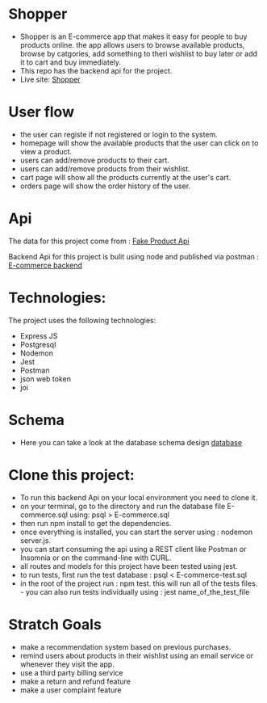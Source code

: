 # Shopper

 - Shopper is an E-commerce app that makes it easy for people to buy products online.
    the app allows users to browse available products, browse by catgories,
    add something to theri wishlist to buy later or add it to cart and buy immediately.
- This repo has the backend api for the project.
- Live site: [Shopper](https://shopper-fe.herokuapp.com/)


 # User flow
 - the user can registe if not registered or login to the system.
 - homepage will show the available products that the user can click on to view a product.
 - users can add/remove  products to their cart.
 - users can add/remove products from their wishlist.
 - cart page will show all the products currently at the user's cart.
 - orders page will show the order history of the user.
 # Api
  The data for this project come from :
  [Fake Product Api](https://fakestoreapi.com/)

  Backend Api for this project is bulit using node and published via postman :
  [E-commerce backend](https://documenter.getpostman.com/view/11551288/TVYF8dyX)

  # Technologies:
   The project uses the following technologies:
   - Express JS
   - Postgresql
   - Nodemon
   - Jest
   - Postman
   - json web token
   - joi

   # Schema
   - Here you can take a look at the database schema design [database](https://dbdiagram.io/d)

   # Clone this project:
   - To run this backend Api on your local environment you need to clone it.
   - on your terminal, go to the directory and run the database file E-commerce.sql using: psql > E-commerce.sql
   - then run npm install to get the dependencies.
   - once everything is installed, you can start the server using : nodemon server.js.
   - you can start consuming the api using a REST client like Postman or Insomnia or on the command-line with CURL.
   - all routes and models for this project have been tested using jest.
   - to run tests, first run the test database : psql < E-commerce-test.sql
   - in the root of the project run : npm test.
    this will run all of the tests files.
    - you can also run tests individually using : jest name_of_the_test_file


   # Stratch Goals
   - make a recommendation system based on previous purchases.
   - remind users about products in their wishlist using an email service or whenever they visit the app.
   - use a third party billing service
   - make a return and refund feature
   - make a user complaint feature